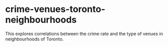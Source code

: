 # crime-venues-toronto-neighbourhoods
This explores correlations between the crime rate and the type of venues in neighbourhoods of Toronto.
